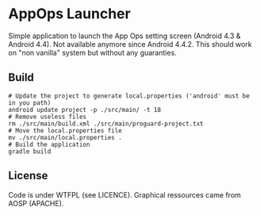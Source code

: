AppOps Launcher
===============

Simple application to launch the App Ops setting screen (Android 4.3 & Android 4.4).
Not available anymore since Android 4.4.2.
This should work on "non vanilla" system but without any guaranties.

Build
-----

    # Update the project to generate local.properties ('android' must be in you path)
    android update project -p ./src/main/ -t 18
    # Remove useless files
    rm ./src/main/build.xml ./src/main/proguard-project.txt
    # Move the local.properties file
    mv ./src/main/local.properties .
    # Build the application
    gradle build

License
-------

Code is under WTFPL (see LICENCE).
Graphical ressources came from AOSP (APACHE).
